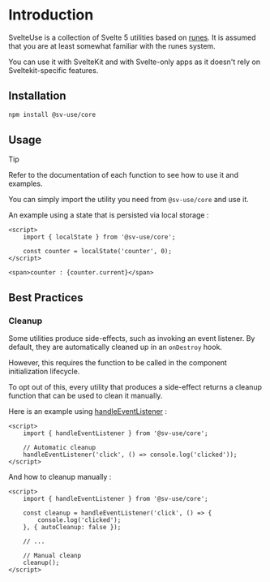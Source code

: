 # Introduction

SvelteUse is a collection of Svelte 5 utilities based on [runes](https://svelte.dev/docs/svelte/what-are-runes).
It is assumed that you are at least somewhat familiar with the runes system.

You can use it with SvelteKit and with Svelte-only apps as it doesn't rely on
Sveltekit-specific features.

## Installation

```bash
npm install @sv-use/core
```

## Usage

> [!TIP]
> Refer to the documentation of each function to see how to use it and examples.

You can simply import the utility you need from `@sv-use/core` and use it.

An example using a state that is persisted via local storage :

```svelte
<script>
	import { localState } from '@sv-use/core';

	const counter = localState('counter', 0);
</script>

<span>counter : {counter.current}</span>
```

## Best Practices

### Cleanup

Some utilities produce side-effects, such as invoking an event listener. By
default, they are automatically cleaned up in an `onDestroy` hook.

However, this requires the function to be called in the component
initialization lifecycle.

To opt out of this, every utility that produces a side-effect returns a cleanup
function that can be used to clean it manually.

Here is an example using [handleEventListener](/sv-use/docs/core/handle-event-listener) :

```svelte
<script>
	import { handleEventListener } from '@sv-use/core';

    // Automatic cleanup
	handleEventListener('click', () => console.log('clicked'));
</script>
```

And how to cleanup manually :

```svelte
<script>
	import { handleEventListener } from '@sv-use/core';

	const cleanup = handleEventListener('click', () => {
        console.log('clicked');
    }, { autoCleanup: false });

    // ...

    // Manual cleanp
    cleanup();
</script>
```
